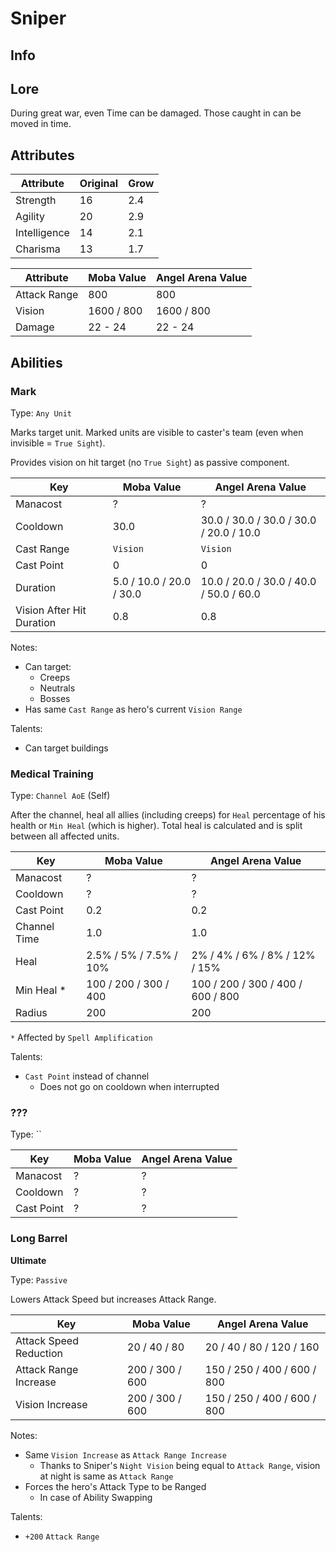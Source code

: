 # Sniper

## Info

## Lore

During great war, even Time can be damaged.
Those caught in can be moved in time.

## Attributes

|  Attribute   | Original | Grow |
|--------------|----------|------|
| Strength     |    16    | 2.4  |
| Agility      |    20    | 2.9  |
| Intelligence |    14    | 2.1  |
| Charisma     |    13    | 1.7  |


|  Attribute   | Moba Value | Angel Arena Value |
|--------------|------------|-------------------|
| Attack Range |    800     |        800        |
| Vision       | 1600 / 800 |     1600 / 800    |
| Damage       |  22 - 24   |      22 - 24      |

## Abilities

### Mark

Type: `Any Unit`

Marks target unit.
Marked units are visible to caster's team (even when invisible = `True Sight`).

Provides vision on hit target (no `True Sight`) as passive component.

| Key | Moba Value | Angel Arena Value |
|-----|------------|-------------------|
| Manacost | ? | ? |
| Cooldown | 30.0 | 30.0 / 30.0 / 30.0 / 30.0 / 20.0 / 10.0 |
| Cast Range | `Vision` | `Vision` |
| Cast Point | 0 | 0 |
| Duration | 5.0 / 10.0 / 20.0 / 30.0 | 10.0 / 20.0 / 30.0 / 40.0 / 50.0 / 60.0 |
| Vision After Hit Duration | 0.8 | 0.8 |

Notes:
- Can target:
  - Creeps
  - Neutrals
  - Bosses
- Has same `Cast Range` as hero's current `Vision Range`

Talents:
- Can target buildings


### Medical Training

Type: `Channel AoE` (Self)

After the channel, heal all allies (including creeps) for `Heal` percentage of his health or `Min Heal` (which is higher).
Total heal is calculated and is split between all affected units.

|     Key     |   Moba Value   | Angel Arena Value |
|-------------|----------------|-------------------|
| Manacost | ? | ? |
| Cooldown | ? | ? |
| Cast Point | 0.2 | 0.2 |
| Channel Time | 1.0 | 1.0 |
| Heal | 2.5% / 5% / 7.5% / 10% | 2% / 4% / 6% / 8% / 12% / 15%  |
| Min Heal * | 100 / 200 / 300 / 400 | 100 / 200 / 300 / 400 / 600 / 800 |
| Radius | 200 | 200 |

`*` Affected by `Spell Amplification`

Talents:
- `Cast Point` instead of channel
  - Does not go on cooldown when interrupted

### ???

Type: ``

| Key | Moba Value | Angel Arena Value |
|-----|------------|-------------------|
| Manacost | ? | ? |
| Cooldown | ? | ? |
| Cast Point | ? | ? |

### Long Barrel
**__Ultimate__**

Type: `Passive`

Lowers Attack Speed but increases Attack Range.

|     Key     |   Moba Value   | Angel Arena Value |
|-------------|----------------|-------------------|
| Attack Speed Reduction |  20 /  40 /  80 |  20 /  40 /  80 / 120 / 160 |
| Attack Range Increase  | 200 / 300 / 600 | 150 / 250 / 400 / 600 / 800 |
| Vision Increase        | 200 / 300 / 600 | 150 / 250 / 400 / 600 / 800 |

Notes:
- Same `Vision Increase` as `Attack Range Increase`
  - Thanks to Sniper's `Night Vision` being equal to `Attack Range`, vision at night is same as `Attack Range`
- Forces the hero's Attack Type to be Ranged
  - In case of Ability Swapping
   
Talents:
- `+200` `Attack Range`